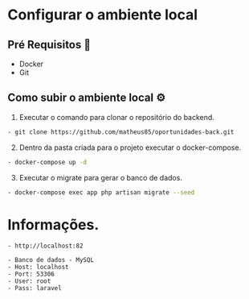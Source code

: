 # Configurar o ambiente local

## Pré Requisitos 🚀

- Docker
- Git

## Como subir o ambiente local ⚙️

1. Executar o comando para clonar o repositório do backend.

```bash
- git clone https://github.com/matheus85/oportunidades-back.git
```

2. Dentro da pasta criada para o projeto executar o docker-compose.
```bash
- docker-compose up -d
```

3. Executar o migrate para gerar o banco de dados.
```bash
- docker-compose exec app php artisan migrate --seed
```

# Informações.
```
- http://localhost:82
```

```
- Banco de dados - MySQL
- Host: localhost
- Port: 53306
- User: root
- Pass: laravel
```
